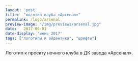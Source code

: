 ```yaml
---
layout: 'post'
title:  "логотип клуба «Арсенал»"
permalink: /logo/arsenal
preview-image: "/img/previews/arsenal.jpg"
date:   2017-06-01
date-display: 'июнь 2017'
tags: ["логотипы и айдентика", "шрифты"] 
---
```


<img src="https://i.imgur.com/sXEF5oP.jpg" alt=""><br>
<img src="https://i.imgur.com/LDtXNbY.jpg" alt=""><br>
Логотип к проекту ночного клуба в ДК завода «Арсенал».